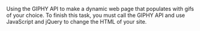 Using the GIPHY API to make a dynamic web page that populates with gifs of your choice. To finish this task, you must call the GIPHY API and use JavaScript and jQuery to change the HTML of your site.
